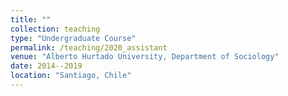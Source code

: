 ```yaml
---
title: ""
collection: teaching
type: "Undergraduate Course"
permalink: /teaching/2020_assistant
venue: "Alberto Hurtado University, Department of Sociology"
date: 2014--2019
location: "Santiago, Chile"
---
```


<!-- For two consecutive years, 2020 and 2021, I taught the tutorial accompagnying the graduate course *Multivariate Regression Analyses*, taught by Prof. Dr. Roger Berger. The tutorial primarily focussed on teaching the students advanced quantitative methods in R, but I also taught the basic theory of these methods. --->  

